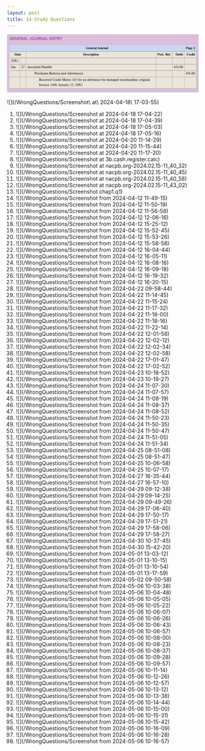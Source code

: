 ```yaml
---
layout: post
title: 14-Study Questions
--- 
```


![](/assets/mc-graw-accounting-course/chap8.purchases/5.purcahse.allowances.redux.png)


![](/WrongQuestions/Screenshot\ at\ 2024-04-18\ 17-03-55)

1. ![](/WrongQuestions/Screenshot at 2024-04-18 17-04-22)
2. ![](/WrongQuestions/Screenshot at 2024-04-18 17-04-39)
3. ![](/WrongQuestions/Screenshot at 2024-04-18 17-05-03)
4. ![](/WrongQuestions/Screenshot at 2024-04-18 17-05-16)
5. ![](/WrongQuestions/Screenshot at 2024-04-20 11-14-29)
6. ![](/WrongQuestions/Screenshot at 2024-04-20 11-15-44)
7. ![](/WrongQuestions/Screenshot at 2024-04-20 11-17-20)
8. ![](/WrongQuestions/Screenshot at 3b.cash.register.calc)
9.  ![](/WrongQuestions/Screenshot at nacpb.org-2024.02.15-11_40_32)
10. ![](/WrongQuestions/Screenshot at nacpb.org-2024.02.15-11_40_45)
11. ![](/WrongQuestions/Screenshot at nacpb.org-2024.02.15-11_40_58)
12. ![](/WrongQuestions/Screenshot at nacpb.org-2024.02.15-11_43_02)
13. ![](/WrongQuestions/Screenshot chap1.q1)
14. ![](/WrongQuestions/Screenshot from 2024-04-12 11-49-15)
15. ![](/WrongQuestions/Screenshot from 2024-04-12 11-50-19)
16. ![](/WrongQuestions/Screenshot from 2024-04-12 11-56-58)
17. ![](/WrongQuestions/Screenshot from 2024-04-12 12-06-16)
18. ![](/WrongQuestions/Screenshot from 2024-04-12 15-25-12)
19. ![](/WrongQuestions/Screenshot from 2024-04-12 15-52-45)
20. ![](/WrongQuestions/Screenshot from 2024-04-12 15-53-26)
21. ![](/WrongQuestions/Screenshot from 2024-04-12 15-58-58)
22. ![](/WrongQuestions/Screenshot from 2024-04-12 16-04-44)
23. ![](/WrongQuestions/Screenshot from 2024-04-12 16-05-11)
24. ![](/WrongQuestions/Screenshot from 2024-04-12 16-08-16)
25. ![](/WrongQuestions/Screenshot from 2024-04-12 16-09-18)
26. ![](/WrongQuestions/Screenshot from 2024-04-12 16-19-32)
27. ![](/WrongQuestions/Screenshot from 2024-04-12 16-20-15)
28. ![](/WrongQuestions/Screenshot from 2024-04-22 09-58-44)
29. ![](/WrongQuestions/Screenshot from 2024-04-22 11-14-45)
30. ![](/WrongQuestions/Screenshot from 2024-04-22 11-15-24)
31. ![](/WrongQuestions/Screenshot from 2024-04-22 11-17-32)
32. ![](/WrongQuestions/Screenshot from 2024-04-22 11-18-00)
33. ![](/WrongQuestions/Screenshot from 2024-04-22 11-18-16)
34. ![](/WrongQuestions/Screenshot from 2024-04-22 11-22-14)
35. ![](/WrongQuestions/Screenshot from 2024-04-22 12-01-56)
36. ![](/WrongQuestions/Screenshot from 2024-04-22 12-02-12)
37. ![](/WrongQuestions/Screenshot from 2024-04-22 12-02-34)
38. ![](/WrongQuestions/Screenshot from 2024-04-22 12-02-58)
39. ![](/WrongQuestions/Screenshot from 2024-04-22 17-01-47)
40. ![](/WrongQuestions/Screenshot from 2024-04-22 17-02-52)
41. ![](/WrongQuestions/Screenshot from 2024-04-23 10-18-52)
42. ![](/WrongQuestions/Screenshot from 2024-04-23 10-19-27)
43. ![](/WrongQuestions/Screenshot from 2024-04-24 11-07-30)
44. ![](/WrongQuestions/Screenshot from 2024-04-24 11-07-57)
45. ![](/WrongQuestions/Screenshot from 2024-04-24 11-08-19)
46. ![](/WrongQuestions/Screenshot from 2024-04-24 11-08-37)
47. ![](/WrongQuestions/Screenshot from 2024-04-24 11-08-52)
48. ![](/WrongQuestions/Screenshot from 2024-04-24 11-50-23)
49. ![](/WrongQuestions/Screenshot from 2024-04-24 11-50-35)
50. ![](/WrongQuestions/Screenshot from 2024-04-24 11-50-47)
51. ![](/WrongQuestions/Screenshot from 2024-04-24 11-51-05)
52. ![](/WrongQuestions/Screenshot from 2024-04-24 11-51-34)
53. ![](/WrongQuestions/Screenshot from 2024-04-25 08-51-08)
54. ![](/WrongQuestions/Screenshot from 2024-04-25 08-51-47)
55. ![](/WrongQuestions/Screenshot from 2024-04-25 10-06-58)
56. ![](/WrongQuestions/Screenshot from 2024-04-25 10-07-17)
57. ![](/WrongQuestions/Screenshot from 2024-04-27 16-35-44)
58. ![](/WrongQuestions/Screenshot from 2024-04-27 16-57-10)
59. ![](/WrongQuestions/Screenshot from 2024-04-29 09-12-38)
60. ![](/WrongQuestions/Screenshot from 2024-04-29 09-14-25)
61. ![](/WrongQuestions/Screenshot from 2024-04-29 09-49-26)
62. ![](/WrongQuestions/Screenshot from 2024-04-29 17-06-40)
63. ![](/WrongQuestions/Screenshot from 2024-04-29 17-50-17)
64. ![](/WrongQuestions/Screenshot from 2024-04-29 17-51-21)
65. ![](/WrongQuestions/Screenshot from 2024-04-29 17-58-06)
66. ![](/WrongQuestions/Screenshot from 2024-04-29 17-58-27)
67. ![](/WrongQuestions/Screenshot from 2024-04-30 10-37-45)
68. ![](/WrongQuestions/Screenshot from 2024-04-30 15-42-20)
69. ![](/WrongQuestions/Screenshot from 2024-05-01 13-03-12)
70. ![](/WrongQuestions/Screenshot from 2024-05-01 13-10-15)
71. ![](/WrongQuestions/Screenshot from 2024-05-01 13-10-54)
72. ![](/WrongQuestions/Screenshot from 2024-05-01 13-17-59)
73. ![](/WrongQuestions/Screenshot from 2024-05-02 09-50-58)
74. ![](/WrongQuestions/Screenshot from 2024-05-06 10-03-38)
75. ![](/WrongQuestions/Screenshot from 2024-05-06 10-04-48)
76. ![](/WrongQuestions/Screenshot from 2024-05-06 10-05-05)
77. ![](/WrongQuestions/Screenshot from 2024-05-06 10-05-22)
78. ![](/WrongQuestions/Screenshot from 2024-05-06 10-06-07)
79. ![](/WrongQuestions/Screenshot from 2024-05-06 10-06-26)
80. ![](/WrongQuestions/Screenshot from 2024-05-06 10-06-43)
81. ![](/WrongQuestions/Screenshot from 2024-05-06 10-06-57)
82. ![](/WrongQuestions/Screenshot from 2024-05-06 10-08-00)
83. ![](/WrongQuestions/Screenshot from 2024-05-06 10-08-23)
84. ![](/WrongQuestions/Screenshot from 2024-05-06 10-08-37)
85. ![](/WrongQuestions/Screenshot from 2024-05-06 10-09-28)
86. ![](/WrongQuestions/Screenshot from 2024-05-06 10-09-57)
87. ![](/WrongQuestions/Screenshot from 2024-05-06 10-11-14)
88. ![](/WrongQuestions/Screenshot from 2024-05-06 10-12-26)
89. ![](/WrongQuestions/Screenshot from 2024-05-06 10-12-57)
90. ![](/WrongQuestions/Screenshot from 2024-05-06 10-13-12)
91. ![](/WrongQuestions/Screenshot from 2024-05-06 10-13-38)
92. ![](/WrongQuestions/Screenshot from 2024-05-06 10-14-44)
93. ![](/WrongQuestions/Screenshot from 2024-05-06 10-15-00)
94. ![](/WrongQuestions/Screenshot from 2024-05-06 10-15-31)
95. ![](/WrongQuestions/Screenshot from 2024-05-06 10-15-42)
96. ![](/WrongQuestions/Screenshot from 2024-05-06 10-16-09)
97. ![](/WrongQuestions/Screenshot from 2024-05-06 10-16-28)
98. ![](/WrongQuestions/Screenshot from 2024-05-06 10-16-57)
    
    